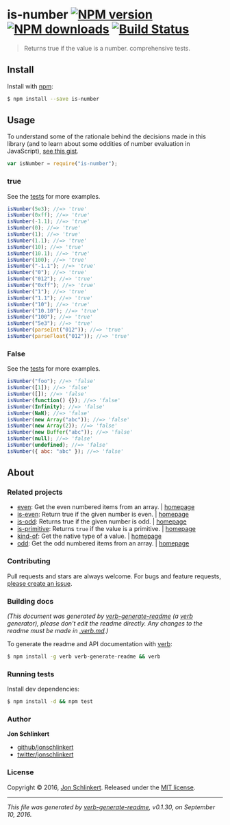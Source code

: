 # is-number [![NPM version](https://img.shields.io/npm/v/is-number.svg?style=flat)](https://www.npmjs.com/package/is-number) [![NPM downloads](https://img.shields.io/npm/dm/is-number.svg?style=flat)](https://npmjs.org/package/is-number) [![Build Status](https://img.shields.io/travis/jonschlinkert/is-number.svg?style=flat)](https://travis-ci.org/jonschlinkert/is-number)

> Returns true if the value is a number. comprehensive tests.

## Install

Install with [npm](https://www.npmjs.com/):

```sh
$ npm install --save is-number
```

## Usage

To understand some of the rationale behind the decisions made in this library (and to learn about some oddities of number evaluation in JavaScript), [see this gist](https://gist.github.com/jonschlinkert/e30c70c713da325d0e81).

```js
var isNumber = require("is-number");
```

### true

See the [tests](./test.js) for more examples.

```js
isNumber(5e3); //=> 'true'
isNumber(0xff); //=> 'true'
isNumber(-1.1); //=> 'true'
isNumber(0); //=> 'true'
isNumber(1); //=> 'true'
isNumber(1.1); //=> 'true'
isNumber(10); //=> 'true'
isNumber(10.1); //=> 'true'
isNumber(100); //=> 'true'
isNumber("-1.1"); //=> 'true'
isNumber("0"); //=> 'true'
isNumber("012"); //=> 'true'
isNumber("0xff"); //=> 'true'
isNumber("1"); //=> 'true'
isNumber("1.1"); //=> 'true'
isNumber("10"); //=> 'true'
isNumber("10.10"); //=> 'true'
isNumber("100"); //=> 'true'
isNumber("5e3"); //=> 'true'
isNumber(parseInt("012")); //=> 'true'
isNumber(parseFloat("012")); //=> 'true'
```

### False

See the [tests](./test.js) for more examples.

```js
isNumber("foo"); //=> 'false'
isNumber([1]); //=> 'false'
isNumber([]); //=> 'false'
isNumber(function() {}); //=> 'false'
isNumber(Infinity); //=> 'false'
isNumber(NaN); //=> 'false'
isNumber(new Array("abc")); //=> 'false'
isNumber(new Array(2)); //=> 'false'
isNumber(new Buffer("abc")); //=> 'false'
isNumber(null); //=> 'false'
isNumber(undefined); //=> 'false'
isNumber({ abc: "abc" }); //=> 'false'
```

## About

### Related projects

- [even](https://www.npmjs.com/package/even): Get the even numbered items from an array. | [homepage](https://github.com/jonschlinkert/even "Get the even numbered items from an array.")
- [is-even](https://www.npmjs.com/package/is-even): Return true if the given number is even. | [homepage](https://github.com/jonschlinkert/is-even "Return true if the given number is even.")
- [is-odd](https://www.npmjs.com/package/is-odd): Returns true if the given number is odd. | [homepage](https://github.com/jonschlinkert/is-odd "Returns true if the given number is odd.")
- [is-primitive](https://www.npmjs.com/package/is-primitive): Returns `true` if the value is a primitive. | [homepage](https://github.com/jonschlinkert/is-primitive "Returns `true` if the value is a primitive. ")
- [kind-of](https://www.npmjs.com/package/kind-of): Get the native type of a value. | [homepage](https://github.com/jonschlinkert/kind-of "Get the native type of a value.")
- [odd](https://www.npmjs.com/package/odd): Get the odd numbered items from an array. | [homepage](https://github.com/jonschlinkert/odd "Get the odd numbered items from an array.")

### Contributing

Pull requests and stars are always welcome. For bugs and feature requests, [please create an issue](../../issues/new).

### Building docs

_(This document was generated by [verb-generate-readme](https://github.com/verbose/verb-generate-readme) (a [verb](https://github.com/verbose/verb) generator), please don't edit the readme directly. Any changes to the readme must be made in [.verb.md](.verb.md).)_

To generate the readme and API documentation with [verb](https://github.com/verbose/verb):

```sh
$ npm install -g verb verb-generate-readme && verb
```

### Running tests

Install dev dependencies:

```sh
$ npm install -d && npm test
```

### Author

**Jon Schlinkert**

- [github/jonschlinkert](https://github.com/jonschlinkert)
- [twitter/jonschlinkert](http://twitter.com/jonschlinkert)

### License

Copyright © 2016, [Jon Schlinkert](https://github.com/jonschlinkert).
Released under the [MIT license](https://github.com/jonschlinkert/is-number/blob/master/LICENSE).

---

_This file was generated by [verb-generate-readme](https://github.com/verbose/verb-generate-readme), v0.1.30, on September 10, 2016._
